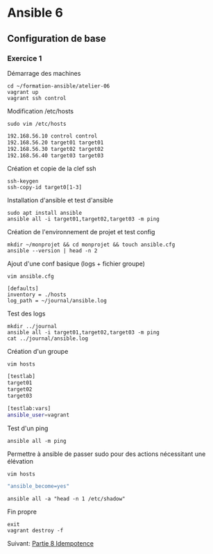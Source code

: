 # Ansible 6
## Configuration de base
### Exercice 1
Démarrage des machines
```console
cd ~/formation-ansible/atelier-06
vagrant up
vagrant ssh control
```

Modification /etc/hosts
```console
sudo vim /etc/hosts
```
```bash
192.168.56.10 control control
192.168.56.20 target01 target01
192.168.56.30 target02 target02
192.168.56.40 target03 target03
```

Création et copie de la clef ssh
```console
ssh-keygen
ssh-copy-id target0[1-3]
```

Installation d'ansible et test d'ansible
```console
sudo apt install ansible
ansible all -i target01,target02,target03 -m ping
```

Création de l'environnement de projet et test config
```console
mkdir ~/monprojet && cd monprojet && touch ansible.cfg
ansible --version | head -n 2
```

Ajout d'une conf basique (logs + fichier groupe)
```console
vim ansible.cfg
```
```console
[defaults]
inventory = ./hosts
log_path = ~/journal/ansible.log
```

Test des logs
```console
mkdir ../journal
ansible all -i target01,target02,target03 -m ping
cat ../journal/ansible.log
```

Création d'un groupe
```console
vim hosts
```
```bash
[testlab]
target01
target02
target03

[testlab:vars]
ansible_user=vagrant
```
Test d'un ping
```console
ansible all -m ping
```

Permettre à ansible de passer sudo pour des actions nécessitant une élévation
```console
vim hosts
```
```bash
"ansible_become=yes"
```
```console
ansible all -a "head -n 1 /etc/shadow"
```

Fin propre
```console
exit
vagrant destroy -f
```
Suivant: [Partie 8 Idempotence](https://github.com/Thecoolmagnet/formation-ansible-ema/blob/main/Ansible_8/Ansible_8.1.md)
